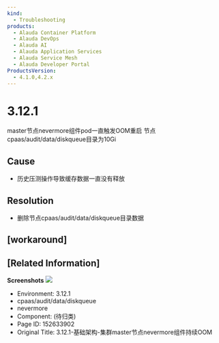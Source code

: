 ```yaml
---
kind:
  - Troubleshooting
products:
  - Alauda Container Platform
  - Alauda DevOps
  - Alauda AI
  - Alauda Application Services
  - Alauda Service Mesh
  - Alauda Developer Portal
ProductsVersion:
  - 4.1.0,4.2.x
---
```

<!-- A type of document that involves encountering a fault, diagnosing it, performing root cause analysis, and providing solutions. -->

# 3.12.1

master节点nevermore组件pod一直触发OOM重启 节点cpaas/audit/data/diskqueue目录为10Gi

## Cause
- 历史压测操作导致缓存数据一直没有释放

## Resolution
- 删除节点cpaas/audit/data/diskqueue目录数据

## [workaround]

## [Related Information]
**Screenshots**
![](assets/3-12-1-ji-chu-jia-gou-ji-qun-masterjie-dian-nevermorezu-jian-chi-xu-oom/image2023-6-30_17-33-44.png)
- Environment: 3.12.1
- cpaas/audit/data/diskqueue
- nevermore
- Component: (待归类)
- Page ID: 152633902
- Original Title: 3.12.1-基础架构-集群master节点nevermore组件持续OOM
